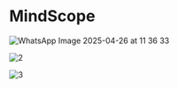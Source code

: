 # MindScope

![WhatsApp Image 2025-04-26 at 11 36 33](https://github.com/user-attachments/assets/52876b8f-48ec-4d6d-add4-e04c5e3f3d92)

![2](https://github.com/user-attachments/assets/bf8dbc75-a8c0-4857-a3b2-22a17968fdd4)

![3](https://github.com/user-attachments/assets/cd987d91-a121-4c92-8628-f3ff06ccff40)
